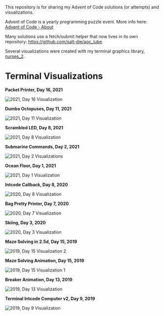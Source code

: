 This repository is for sharing my Advent of Code solutions (or attempts) and visualizations.

Advent of Code is a yearly programming puzzle event. More info here: [Advent of Code - About](https://adventofcode.com/2019/about)

Many solutions use a fetch/submit helper that now lives in its own repository: https://github.com/salt-die/aoc_lube.

Several visualizations were created with my terminal graphics library, [nurses_2](https://github.com/salt-die/nurses_2).


# Terminal Visualizations

**Packet Printer, Day 16, 2021**

![2021, Day 16 Visualization](visuals_media/packet_printer.png)

**Dumbo Octopuses, Day 11, 2021**

![2021, Day 11 Visualization](visuals_media/dumbo_octos.gif)

**Scrambled LED, Day 8, 2021**

![2021, Day 8 Visualization](visuals_media/scrambled_led.gif)

**Submarine Commands, Day 2, 2021**

![2021, Day 2 Visualizations](visuals_media/submarine_commands.gif)

**Ocean Floor, Day 1, 2021**

![2021, Day 1 Visualization](visuals_media/ocean_floor.gif)

**Intcode Callback, Day 8, 2020**

![2020, Day 8 Visualization](visuals_media/intcode_callback.gif)

**Bag Pretty Printer, Day 7, 2020**

![2020, Day 7 Visualization](visuals_media/bag_pretty_printer.png)

**Skiing, Day 3, 2020**

![2020, Day 3 Visualization](visuals_media/skiing.gif)

**Maze Solving in 2.5d, Day 15, 2019**

![2019, Day 15 Visualization 2](visuals_media/maze_solver_2.gif)

**Maze Solving Animation, Day 15, 2019**

![2019, Day 15 Visualization 1](visuals_media/maze_solver.gif)

**Breaker Animation, Day 13, 2019**

![2019, Day 13 Visualization](visuals_media/breaker.gif)

**Terminal Intcode Computer v2, Day 9, 2019**

![2019, Day 9 Visualization](visuals_media/Computer2.gif)